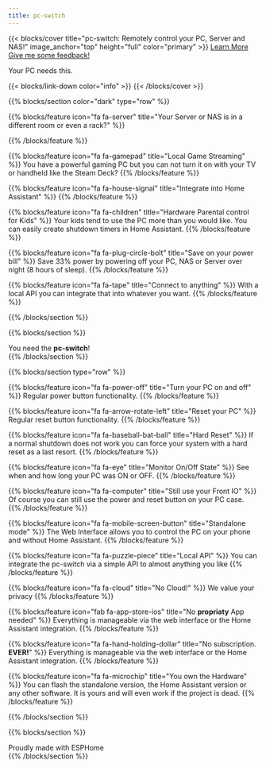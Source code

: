 ```yaml
---
title: pc-switch
---
```


{{< blocks/cover title="pc-switch: Remotely control your PC, Server and NAS!" image_anchor="top" height="full" color="primary" >}}
<a class="btn btn-lg btn-primary me-3 mb-4" href="/docs/">
  Learn More <i class="fas fa-arrow-alt-circle-right ms-2"></i>
</a>
<a class="btn btn-lg btn-secondary me-3 mb-4" href="https://forms.gle/sxy2RqHZSaN4fWXs5">
  Give me some feedback! <i class="fa fa-comment ms-2 "></i>
</a>
<p class="lead mt-5">Your PC needs this.</p>
{{< blocks/link-down color="info" >}}
{{< /blocks/cover >}}

<!--  -->

{{% blocks/section color="dark" type="row" %}}

{{% blocks/feature icon="fa fa-server" title="Your Server or NAS is in a different room or even a rack?" %}}

{{% /blocks/feature %}}


{{% blocks/feature icon="fa fa-gamepad" title="Local Game Streaming" %}}
You have a powerful gaming PC but you can not turn it on with your TV or handheld like the Steam Deck?
{{% /blocks/feature %}}


{{% blocks/feature icon="fa fa-house-signal" title="Integrate into Home Assistant" %}}
{{% /blocks/feature %}}

{{% blocks/feature icon="fa fa-children" title="Hardware Parental control for Kids" %}}
Your kids tend to use the PC more than you would like.
You can easily create shutdown timers in Home Assistant.
{{% /blocks/feature %}}

{{% blocks/feature icon="fa fa-plug-circle-bolt" title="Save on your power bill" %}}
Save 33% power by powering off your PC, NAS or Server over night (8 hours of sleep).
{{% /blocks/feature %}}


{{% blocks/feature icon="fa fa-tape" title="Connect to anything" %}}
With a local API you can integrate that into whatever you want.
{{% /blocks/feature %}}



{{% /blocks/section %}}


{{% blocks/section %}}
<div class="text-center">
You need the <b>pc-switch</b>!
</div>
{{% /blocks/section %}}


{{% blocks/section type="row" %}}



{{% blocks/feature icon="fa fa-power-off" title="Turn your PC on and off" %}}
Regular power button functionality.
{{% /blocks/feature %}}

{{% blocks/feature icon="fa fa-arrow-rotate-left" title="Reset your PC" %}}
Regular reset button functionality.
{{% /blocks/feature %}}

{{% blocks/feature icon="fa fa-baseball-bat-ball" title="Hard Reset" %}}
If a normal shutdown does not work you can force your system with a hard reset as a last resort.
{{% /blocks/feature %}}

{{% blocks/feature icon="fa fa-eye" title="Monitor On/Off State" %}}
See when and how long your PC was ON or OFF.
{{% /blocks/feature %}}

{{% blocks/feature icon="fa fa-computer" title="Still use your Front IO" %}}
Of course you can still use the power and reset button on your PC case.
{{% /blocks/feature %}}

{{% blocks/feature icon="fa fa-mobile-screen-button" title="Standalone mode" %}}
The Web Interface allows you to control the PC on your phone and without Home Assistant.
{{% /blocks/feature %}}

{{% blocks/feature icon="fa fa-puzzle-piece" title="Local API" %}}
You can integrate the pc-switch via a simple API to almost anything you like
{{% /blocks/feature %}}

{{% blocks/feature icon="fa fa-cloud" title="No Cloud!" %}}
We value your privacy
{{% /blocks/feature %}}

{{% blocks/feature icon="fab fa-app-store-ios" title="No **propriaty** App needed" %}}
Everything is manageable via the web interface or the Home Assistant integration.
{{% /blocks/feature %}}

{{% blocks/feature icon="fa fa-hand-holding-dollar" title="No subscription. **EVER!**" %}}
Everything is manageable via the web interface or the Home Assistant integration.
{{% /blocks/feature %}}

{{% blocks/feature icon="fa fa-microchip" title="You own the Hardware" %}}
You can flash the standalone version, the Home Assistant version or any other software.
It is yours and will even work if the project is dead.
{{% /blocks/feature %}}

{{% /blocks/section %}}


{{% blocks/section %}}
<div class="text-center">
Proudly made with ESPHome
</div>
{{% /blocks/section %}}